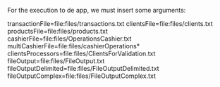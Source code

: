 For the execution to de app, we must insert some arguments:

transactionFile=file:files/transactions.txt clientsFile=file:files/clients.txt productsFile=file:files/products.txt cashierFile=file:files/OperationsCashier.txt  multiCashierFile=file:files/cashierOperations* clientsProcessors=file:files/ClientsForValidation.txt fileOutput=file:files/FileOutput.txt fileOutputDelimited=file:files/FileOutputDelimited.txt fileOutputComplex=file:files/FileOutputComplex.txt
